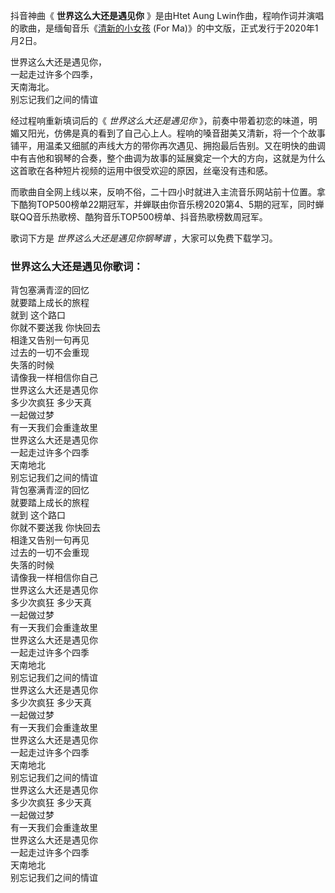 

抖音神曲《 **世界这么大还是遇见你** 》是由Htet Aung
Lwin作曲，程响作词并演唱的歌曲，是缅甸音乐《[清新的小女孩](Music-10970-清新的小女孩-全网都在寻找的缅甸抖音神曲.html
"清新的小女孩") (For Ma)》的中文版，正式发行于2020年1月2日。

世界这么大还是遇见你，  
一起走过许多个四季，  
天南海北。  
别忘记我们之间的情谊

经过程响重新填词后的《 _世界这么大还是遇见你_
》，前奏中带着初恋的味道，明媚又阳光，仿佛是真的看到了自己心上人。程响的嗓音甜美又清新，将一个个故事铺平，用温柔又细腻的声线大方的带你再次遇见、拥抱最后告别。又在明快的曲调中有吉他和钢琴的合奏，整个曲调为故事的延展奠定一个大的方向，这就是为什么这首歌在各种短片视频的运用中很受欢迎的原因，丝毫没有违和感。

而歌曲自全网上线以来，反响不俗，二十四小时就进入主流音乐网站前十位置。拿下酷狗TOP500榜单22期冠军，并蝉联由你音乐榜2020第4、5期的冠军，同时蝉联QQ音乐热歌榜、酷狗音乐TOP500榜单、抖音热歌榜数周冠军。

歌词下方是 _世界这么大还是遇见你钢琴谱_ ，大家可以免费下载学习。

### 世界这么大还是遇见你歌词：

背包塞满青涩的回忆  
就要踏上成长的旅程  
就到 这个路口  
你就不要送我 你快回去  
相逢又告别一句再见  
过去的一切不会重现  
失落的时候  
请像我一样相信你自己  
世界这么大还是遇见你  
多少次疯狂 多少天真  
一起做过梦  
有一天我们会重逢故里  
世界这么大还是遇见你  
一起走过许多个四季  
天南地北  
别忘记我们之间的情谊  
背包塞满青涩的回忆  
就要踏上成长的旅程  
就到 这个路口  
你就不要送我 你快回去  
相逢又告别一句再见  
过去的一切不会重现  
失落的时候  
请像我一样相信你自己  
世界这么大还是遇见你  
多少次疯狂 多少天真  
一起做过梦  
有一天我们会重逢故里  
世界这么大还是遇见你  
一起走过许多个四季  
天南地北  
别忘记我们之间的情谊  
世界这么大还是遇见你  
多少次疯狂 多少天真  
一起做过梦  
有一天我们会重逢故里  
世界这么大还是遇见你  
一起走过许多个四季  
天南地北  
别忘记我们之间的情谊  
世界这么大还是遇见你  
多少次疯狂 多少天真  
一起做过梦  
有一天我们会重逢故里  
世界这么大还是遇见你  
一起走过许多个四季  
天南地北  
别忘记我们之间的情谊


